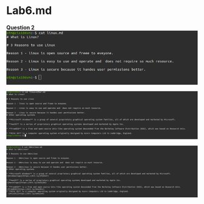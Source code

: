 # Lab6.md 
**Question 2**
![screenshot1](../images/lab6-1.png)

![Screenshot2](../images/lab6-2.png) 

![Screenshot3](../images/lab6-3.png)